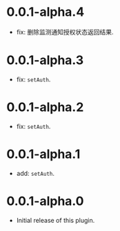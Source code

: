 # 0.0.1-alpha.4

* fix: 删除监测通知授权状态返回结果.

# 0.0.1-alpha.3

* fix: `setAuth`.

# 0.0.1-alpha.2

* fix: `setAuth`.

# 0.0.1-alpha.1

* add: `setAuth`.

# 0.0.1-alpha.0

- Initial release of this plugin.
